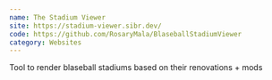 ```yaml
---
name: The Stadium Viewer
site: https://stadium-viewer.sibr.dev/
code: https://github.com/RosaryMala/BlaseballStadiumViewer
category: Websites
---
```

Tool to render blaseball stadiums based on their renovations + mods